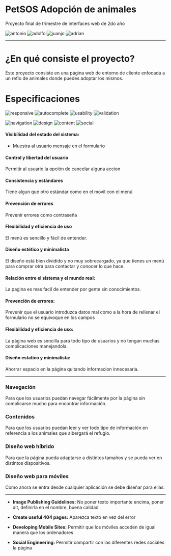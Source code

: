 # PetSOS Adopción de animales

Proyecto final de trimestre de interfaces web de 2do año

![antonio](https://img.shields.io/badge/animales%20para%20adoptar-Antonio-green.svg?colorB=00C106)
![adolfo](https://img.shields.io/badge/Inicio-Adolfo-blue.svg?)
![juanjo](https://img.shields.io/badge/Contacto,ayuda-Juanjo-yellow.svg)
![adrian](https://img.shields.io/badge/Como%20adoptar-Adrian-orange.svg)

---

# ¿En qué consiste el proyecto?
Éste proyecto consiste en una página web de entorno de cliente enfocada a un refio de animales donde puedes adoptar los mismos.

# Especificaciones

![responsive](https://img.shields.io/badge/responsive-2/4-green.svg?colorB=00C106)
![autocomplete](https://img.shields.io/badge/autocomplete-running-green.svg?colorB=00C106)
![usability](https://img.shields.io/badge/usability-OK-green.svg?colorB=00C106)
![validation](https://img.shields.io/badge/validation-2/4-green.svg?colorB=00C106)

![navigation](https://img.shields.io/badge/navigation-easy-blue.svg)
![design](https://img.shields.io/badge/design-minimalist-blue.svg?)
![content](https://img.shields.io/badge/content-AAA-blue.svg)
![social](https://img.shields.io/badge/social-OK-blue.svg)

#### Visibilidad del estado del sistema:
  - Muestra al usuario mensaje en el formulario

#### Control y libertad del usuario
Permitir al usuario la opción de cancelar alguna accion

#### Consistencia y estándares
Tiene algun que otro estándar como en el movil con el menú

#### Prevención de errores
Prevenir errores como contraseña

#### Flexibilidad y eficiencia de uso
El menú es sencillo y fácil de entender.

#### Diseño estético y minimalista
El diseño está bien dividido y no muy sobrecargado, ya que tienes un menú para comprar otra para contactar y conocer lo que hace.

#### Relación entre el sistema y el mundo real: 
La pagina es mas facil de entender por gente sin conocimientos.

#### Prevención de errores:
Prevenir que el usuario introduzca datos mal como a la hora de rellenar el formulario no se equivoque en los campos

#### Flexibilidad y eficiencia de uso: 
La página web es sencilla para todo tipo de usuarios y no tengan muchas complicaciones manejandola.

#### Diseño estatico y minimalista: 
Ahorrar espacio en la página quitando informacion innecesaria.

---

###	Navegación
Para que los usuarios puedan navegar fácilmente por la página sin complicarse mucho para encontrar información.
### Contenidos
Para que los usuarios puedan leer y ver todo tipo de información en referencia a los animales que albergará el refugio.
### Diseño web híbrido
Para que la página pueda adaptarse a distintos tamaños y se pueda ver en distintos dispositivos.
### Diseño web para móviles
Como ahora se entra desde cualquier aplicación se debe diseñar para ellas.

---

- **Image Publishing Guidelines:** No poner texto importante encima, poner alt, definirla en el nombre, buena calidad

- **Create useful 404 pages:** Aparezca texto en vez del error

- **Developing Mobile Sites:** Permitir que los móviles acceden de igual manera que los ordenadores

- **Social Engineering:** Permitir compartir con las diferentes redes sociales la página
